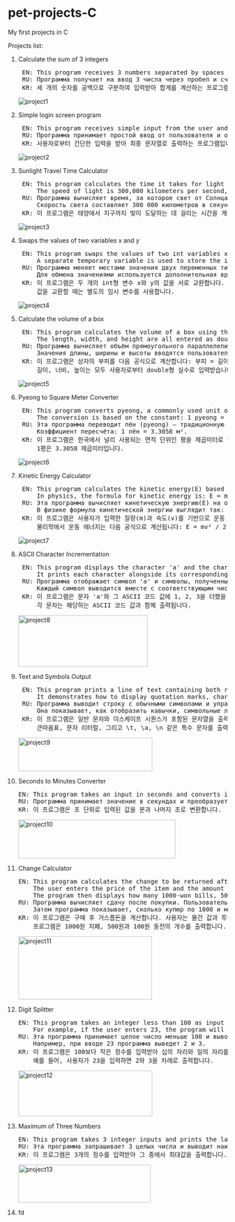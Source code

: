 # pet-projects-C
My first projects in C

Projects list:

1. Calculate the sum of 3 integers
	<pre>
	EN: This program receives 3 numbers separated by spaces as input and calculates their sum.
	RU: Программа получает на ввод 3 числа через пробел и считает сумму.
	KR: 세 개의 숫자를 공백으로 구분하여 입력받아 합계를 계산하는 프로그램입니다.</pre>
	![project1](https://github.com/user-attachments/assets/ef7d174a-1584-4b4c-81c5-7e27d409d6b1)

2. Simple login screen program
	<pre>
	EN: This program receives simple input from the user and displays it in the final output string. A unique feature is that the underscore disappears automatically when some character is entered.
	RU: Программа принимает простой ввод от пользователя и отображает его в итоговой строке. Особенность: при вводе символ подчёркивания автоматически исчезает.
	KR: 사용자로부터 간단한 입력을 받아 최종 문자열로 출력하는 프로그램입니다. 특징은 사용자가 입력하면 밑줄 문자는 자동으로 사라진다는 점입니다.</pre>
	![project2](https://github.com/user-attachments/assets/daa523d1-1c2f-40c6-a00b-1b9b6cf2734a)

3. Sunlight Travel Time Calculator
	<pre>
	EN: This program calculates the time it takes for light from the Sun to reach the Earth. 
	    The speed of light is 300,000 kilometers per second, and the distance between the Sun and the Earth is approximately 149,600,000 kilometers.
	RU: Программа вычисляет время, за которое свет от Солнца достигает Земли. 
	    Скорость света составляет 300 000 километров в секунду, а расстояние между Солнцем и Землёй примерно 149 600 000 километров.
	KR: 이 프로그램은 태양에서 지구까지 빛이 도달하는 데 걸리는 시간을 계산합니다. 빛의 속도는 초당 30만 킬로미터이며, 태양과 지구 사이의 거리는 약 1억 4960만 킬로미터입니.</pre>
	![project3](https://github.com/user-attachments/assets/9e1f5739-ddff-449c-bdb2-ed609baae64e)

4. Swaps the values of two variables x and y
	<pre>
	EN: This program swaps the values of two int variables x and y. The initial values are x = 10 and y = 20.
	    A separate temporary variable is used to store the intermediate value during the swap.
	RU: Программа меняет местами значения двух переменных типа int: x и y. Начальные значения: x = 10, y = 20.
	    Для обмена значениями используется дополнительная временная переменная.
	KR: 이 프로그램은 두 개의 int형 변수 x와 y의 값을 서로 교환합니다. 초기값은 x = 10, y = 20입니다.
	    값을 교환할 때는 별도의 임시 변수를 사용합니다.</pre>
	![project4](https://github.com/user-attachments/assets/a84b8b74-01ca-4ba3-98b3-d0333c7b7394)

5. Сalculate the volume of a box
	<pre>
	EN: This program calculates the volume of a box using the formula: Volume = length * width * height.
	    The length, width, and height are all entered as double-precision floating-point numbers by the user.
	RU: Программа вычисляет объём прямоугольного параллелепипеда (коробки) по формуле: Объём = длина * ширина * высота.
	    Значения длины, ширины и высоты вводятся пользователем как числа с плавающей точкой (double).
	KR: 이 프로그램은 상자의 부피를 다음 공식으로 계산합니다: 부피 = 길이 * 너비 * 높이.
	    길이, 너비, 높이는 모두 사용자로부터 double형 실수로 입력받습니다.</pre>
 	![project5](https://github.com/user-attachments/assets/4371b311-d7d3-4d35-a080-731e8fb8ce26)

6. Pyeong to Square Meter Converter
	<pre>
	EN: This program converts pyeong, a commonly used unit of area in Korea, into square meters. 
	    The conversion is based on the constant: 1 pyeong = 3.3058 m².	
	RU: Эта программа переводит пён (pyeong) — традиционную корейскую единицу измерения площади — в квадратные метры.
	    Коэффициент пересчёта: 1 пён = 3.3058 м².
	KR: 이 프로그램은 한국에서 널리 사용되는 면적 단위인 평을 제곱미터로 변환해 줍니다.
	    1평은 3.3058 제곱미터입니다.</pre>
	![project6](https://github.com/user-attachments/assets/bb63e900-a54b-41fb-a360-d7de5325905c)

7. Kinetic Energy Calculator
	<pre>
	EN: This program calculates the kinetic energy(E) based on the mass(m) and velocity(v) entered by the user.
	    In physics, the formula for kinetic energy is: E = mv² / 2.0
	RU: Эта программа вычисляет кинетическую энергию(E) на основе введённых пользователем массы(m) и скорости(v).
	    В физике формула кинетической энергии выглядит так: E = mv² / 2.0
	KR: 이 프로그램은 사용자가 입력한 질량(m)과 속도(v)를 기반으로 운동 에너지(E)를 계산합니다.
	    물리학에서 운동 에너지는 다음 공식으로 계산됩니다: E = mv² / 2.0</pre>
 	![project7](https://github.com/user-attachments/assets/d4e938a9-46c7-4c98-a345-c174f340a662)

8. ASCII Character Incrementation
	<pre>
	EN: This program displays the character 'a' and the characters that result from adding 1, 2, and 3 to its ASCII value.
	    It prints each character alongside its corresponding ASCII code.
	RU: Программа отображает символ 'a' и символы, полученные прибавлением 1, 2 и 3 к ASCII-коду символа 'a'.
	    Каждый символ выводится вместе с соответствующим числовым значением ASCII.
	KR: 이 프로그램은 문자 'a'와 그 ASCII 코드 값에 1, 2, 3을 더했을 때 나오는 문자를 출력합니다.
	    각 문자는 해당하는 ASCII 코드 값과 함께 출력됩니다.</pre>
	<img width="296" height="118" alt="project8" src="https://github.com/user-attachments/assets/abb1e5f8-d7f2-4ee7-a043-41f0419fcf78" />

9. Text and Symbols Output
	<pre>
	EN: This program prints a line of text containing both regular characters and escape sequences.
	    It demonstrates how to display quotation marks, character literals, and special escape characters like \t, \a and \n in a formatted string.
	RU: Программа выводит строку с обычными символами и управляющими последовательностями.
	    Она показывает, как отобразить кавычки, символьные литералы и специальные управляющие символы, такие как \t, \a и \n, в виде текста.
	KR: 이 프로그램은 일반 문자와 이스케이프 시퀀스가 포함된 문자열을 출력합니다.
	    큰따옴표, 문자 리터럴, 그리고 \t, \a, \n 같은 특수 문자를 출력하는 방법을 보여줍니다.</pre>
	<img width="307" height="77" alt="project9" src="https://github.com/user-attachments/assets/a64d80bd-cd41-4ef3-b01c-7763a7cf3826" />

10. Seconds to Minutes Converter
	<pre>
	EN: This program takes an input in seconds and converts it into minutes and remaining seconds.
	RU: Программа принимает значение в секундах и преобразует его в минуты и оставшиеся секунды.
	KR: 이 프로그램은 초 단위로 입력된 값을 분과 나머지 초로 변환합니다.</pre>
	<img width="360" height="89" alt="project10" src="https://github.com/user-attachments/assets/48a278f1-388f-46ed-bca4-caf97f370a96" />

11. Change Calculator
	<pre>
	EN: This program calculates the change to be returned after a purchase.
	    The user enters the price of the item and the amount inserted.
	    The program then displays how many 1000-won bills, 500-won coins and 100-won coins are needed.
	RU: Программа вычисляет сдачу после покупки. Пользователь вводит цену товара и внесённую сумму.
	    Затем программа показывает, сколько купюр по 1000 и монет по 500 и 100 вон нужно выдать.
	KR: 이 프로그램은 구매 후 거스름돈을 계산합니다. 사용자는 물건 값과 투입한 금액을 입력합니다.
	    프로그램은 1000원 지폐, 500원과 100원 동전의 개수를 출력합니다.</pre>
	<img width="306" height="145" alt="project11" src="https://github.com/user-attachments/assets/63ce7477-2c62-4d06-b89f-419c3fe148de" />

12. Digit Splitter
	<pre>
	EN: This program takes an integer less than 100 as input and outputs its tens and ones digits separately.
	    For example, if the user enters 23, the program will display 2 and 3.
	RU: Эта программа принимает целое число меньше 100 и выводит отдельно его десятки и единицы.
	    Например, при вводе 23 программа выведет 2 и 3.
	KR: 이 프로그램은 100보다 작은 정수를 입력받아 십의 자리와 일의 자리를 각각 출력합니다.
	    예를 들어, 사용자가 23을 입력하면 2와 3을 차례로 출력합니다.</pre>
	<img width="307" height="105" alt="project12" src="https://github.com/user-attachments/assets/cbd36948-8097-496e-ae44-41bbd2143136" />

13. Maximum of Three Numbers
	<pre>
	EN: This program takes 3 integer inputs and prints the largest one using the conditional operator (condition) ? true : false.
	RU: Эта программа запрашивает 3 целых числа и выводит наибольшее из них с использованием условного оператора (условие) ? истина : ложь.
	KR: 이 프로그램은 3개의 정수를 입력받아 그 중에서 최대값을 출력합니다. 조건연산자 (조건) ? 실행1 : 실행2를 사용하여 구현됩니다.</pre>
	<img width="303" height="87" alt="project13" src="https://github.com/user-attachments/assets/e1448b51-6602-4f14-9e85-638ec04a4007" />

14. fd
